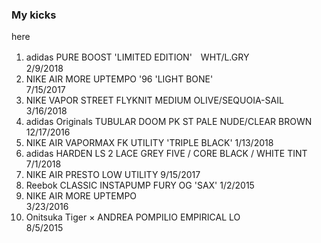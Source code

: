 ### My kicks  
here

1. adidas PURE BOOST 'LIMITED EDITION'　WHT/L.GRY  
  2/9/2018
1. NIKE AIR MORE UPTEMPO '96 'LIGHT BONE'  
  7/15/2017
1. NIKE VAPOR STREET FLYKNIT MEDIUM OLIVE/SEQUOIA-SAIL  
  3/16/2018
1. adidas Originals TUBULAR DOOM PK ST PALE NUDE/CLEAR BROWN  
  12/17/2016
1. NIKE AIR VAPORMAX FK UTILITY 'TRIPLE BLACK'
  1/13/2018
1. adidas HARDEN LS 2 LACE GREY FIVE / CORE BLACK / WHITE TINT  
  7/1/2018
1. NIKE AIR PRESTO LOW UTILITY
  9/15/2017
1. Reebok CLASSIC INSTAPUMP FURY OG 'SAX'
  1/2/2015
1. NIKE AIR MORE UPTEMPO  
  3/23/2016
1. Onitsuka Tiger × ANDREA POMPILIO EMPIRICAL LO  
  8/5/2015
